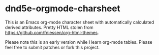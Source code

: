 # dnd5e-orgmode-charsheet
This is an Emacs org-mode character sheet with automatically calculated derived attributes. Pretty HTML stolen from https://github.com/fniessen/org-html-themes.

Please note this is an early version while I learn org-mode tables. Please feel free to submit patches or fork this project.
